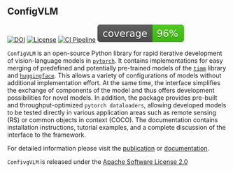 ## ConfigVLM

[![DOI](https://zenodo.org/badge/DOI/TODO)](https://doi.org/TODO)
[![License](https://img.shields.io/badge/License-Apache_2.0-blue.svg)](https://opensource.org/licenses/Apache-2.0)
[![CI Pipeline](https://github.com/lhackel-tub/ConfigVLM/actions/workflows/ci.yml/badge.svg)](https://github.com/lhackel-tub/ConfigVLM/actions/workflows/ci.yml)
[![Code Coverage](./coverage.svg)](./.coverage)

`ConfigVLM` is an open-source Python library for rapid iterative development of vision-language models in [`pytorch`](https://pytorch.org/). It contains implementations for easy merging of predefined and potentially pre-trained models of the [`timm`](https://github.com/rwightman/pytorch-image-models) library and [`huggingface`](https://huggingface.co/). This allows a variety of configurations of models without additional implementation effort. At the same time, the interface simplifies the exchange of components of the model and thus offers development possibilities for novel models. In addition, the package provides pre-built and throughput-optimized `pytorch dataloaders`, allowing developed models to be tested directly in various application areas such as remote sensing (RS) or common objects in context (COCO). The documentation contains installation instructions, tutorial examples, and a complete discussion of the interface to the framework.

For detailed information please visit the [publication](TODO:arXiv-Link) or [documentation](TODO:documentation).

`ConfivgVLM` is released under the [Apache Software License 2.0](https://opensource.org/licenses/Apache-2.0)
